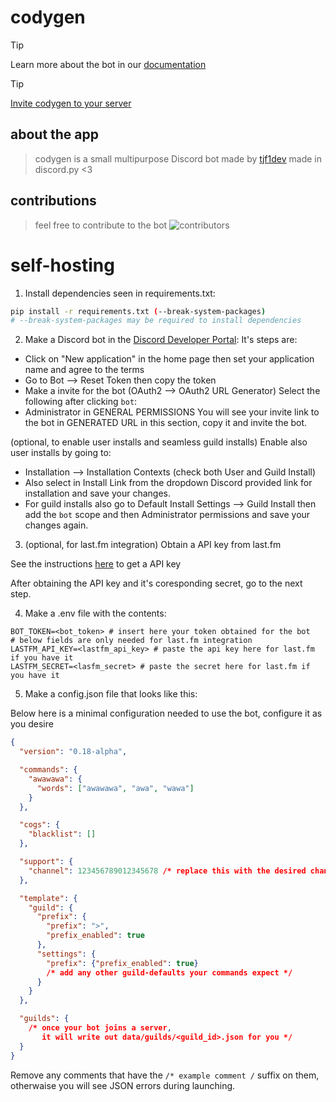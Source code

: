# codygen

> [!TIP]
> Learn more about the bot in our [documentation](https://github.com/tjf1dev/codygen/wiki)

> [!TIP]
> [Invite codygen to your server](https://discord.com/oauth2/authorize?client_id=1337509693874245682)

## about the app
> codygen is a small multipurpose Discord bot made by [tjf1dev](https://github.com/tjf1dev)
> made in discord.py <3

## contributions
> feel free to contribute to the bot
![contributors](https://readme-contribs.as93.net/contributors/tjf1dev/codygen)

# self-hosting
1. Install dependencies seen in requirements.txt:
```bash
pip install -r requirements.txt (--break-system-packages) 
# --break-system-packages may be required to install dependencies
```
2. Make a Discord bot in the [Discord Developer Portal](https://discord.com/developers/applications):
It's steps are:
- Click on "New application" in the home page then set your application name and agree to the terms
- Go to Bot --> Reset Token then copy the token
- Make a invite for the bot (OAuth2 --> OAuth2 URL Generator)
Select the following after clicking `bot`:
- Administrator in GENERAL PERMISSIONS
You will see your invite link to the bot in GENERATED URL in this section, copy it and invite the bot.

(optional, to enable user installs and seamless guild installs) Enable also user installs by going to:
- Installation --> Installation Contexts (check both User and Guild Install)
- Also select in Install Link from the dropdown Discord provided link for installation and save your changes.
- For guild installs also go to Default Install Settings --> Guild Install then add the `bot` scope and then Administrator permissions and save your changes again.

3. (optional, for last.fm integration) Obtain a API key from last.fm

See the instructions [here](https://www.last.fm/api/authentication) to get a API key

After obtaining the API key and it's coresponding secret, go to the next step.

4. Make a .env file with the contents:
```
BOT_TOKEN=<bot_token> # insert here your token obtained for the bot
# below fields are only needed for last.fm integration
LASTFM_API_KEY=<lastfm_api_key> # paste the api key here for last.fm if you have it
LASTFM_SECRET=<lasfm_secret> # paste the secret here for last.fm if you have it
```
5. Make a config.json file that looks like this:

Below here is a minimal configuration needed to use the bot, configure it as you desire
```json
{
  "version": "0.18-alpha",

  "commands": {
    "awawawa": {
      "words": ["awawawa", "awa", "wawa"]
    }
  },

  "cogs": {
    "blacklist": []
  },

  "support": {
    "channel": 123456789012345678 /* replace this with the desired channel ID */
  },

  "template": {
    "guild": {
      "prefix": {
        "prefix": ">",
        "prefix_enabled": true
      },
      "settings": {
        "prefix": {"prefix_enabled": true}
        /* add any other guild‐defaults your commands expect */
      }
    }
  },

  "guilds": {
    /* once your bot joins a server,
       it will write out data/guilds/<guild_id>.json for you */
  }
}
```
Remove any comments that have the `/* example comment /` suffix on them, otherwaise you will see JSON errors during launching.
